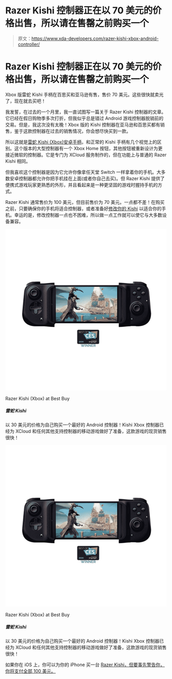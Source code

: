 # Razer Kishi 控制器正在以 70 美元的价格出售，所以请在售罄之前购买一个

> 原文：<https://www.xda-developers.com/razer-kishi-xbox-android-controller/>

# Razer Kishi 控制器正在以 70 美元的价格出售，所以请在售罄之前购买一个

Xbox 版雷蛇 Kishi 手柄在百思买和亚马逊有售，售价 70 美元。这些很快就卖光了，现在就去买吧！

我发誓，在过去的一个月里，我一直试图写一篇关于 Razer Kishi 控制器的文章。它已经在假日购物季多次打折，但我似乎总是错过 Android 游戏控制器脱销前的交易。但是，我这次没有太晚！Xbox 版的 Kishi 控制器在亚马逊和百思买都有销售，鉴于这款控制器在过去的销售情况，你会想尽快买到一款。

所以这就是[雷蛇 Kishi (Xbox)安卓手柄](https://www.xda-developers.com/razer-kishi-mobile-gaming-controller-designed-for-xbox/)，和正常的 Kishi 手柄有几个视觉上的区别。这个版本的大型控制器有一个 Xbox Home 按钮，其他按钮被重新设计为更接近微软的控制器。它是专门为 XCloud 服务制作的，但在功能上与普通的 Razer Kishi 相同。

但我喜欢这个控制器是因为它允许你像拿任天堂 Switch 一样拿着你的手机。大多数安卓控制器都允许你把手机挂在上面(或者你自己去买)。但 Razer Kishi 提供了便携式游戏玩家更熟悉的外形，并且看起来是一种更坚固的游戏时握持手机的方式。

Razer Kishi 通常售价为 100 美元，但目前售价为 70 美元。一点都不差！在购买之前，只要确保你的手机将适合控制器，或者准备好[修改你的 Kishi](https://www.xda-developers.com/razer-kishi-controller-modded-fit-larger-android-phones-cases/) 以适合你的手机。幸运的是，修改控制器一点也不困难，所以做一点工作就可以使它与大多数设备兼容。

 <picture>![Grab yourself one of the best Android controllers for $30 off! The Kishi Xbox controller is ready for XCloud and any other mobile title that supports controllers, and on-sale stock for this goes fast!](img/e20c3186016a90ccf070af2a25bb33d1.png)</picture> 

Razer Kishi (Xbox) at Best Buy

##### 雷蛇 Kishi

以 30 美元的价格为自己购买一个最好的 Android 控制器！Kishi Xbox 控制器已经为 XCloud 和任何其他支持控制器的移动游戏做好了准备，这款游戏的现货销售很快！

 <picture>![Grab yourself one of the best Android controllers for $30 off! The Kishi Xbox controller is ready for XCloud and any other mobile title that supports controllers, and on-sale stock for this goes fast!](img/e20c3186016a90ccf070af2a25bb33d1.png)</picture> 

Razer Kishi (Xbox) at Best Buy

##### 雷蛇 Kishi

以 30 美元的价格为自己购买一个最好的 Android 控制器！Kishi Xbox 控制器已经为 XCloud 和任何其他支持控制器的移动游戏做好了准备，这款游戏的现货销售很快！

如果你在 iOS 上，你可以为你的 iPhone 买一台 [Razer Kishi，但要事先警告你，你将支付全部 100 美元。](https://www.amazon.com/gp/product/B08FFPKRYW?tag=xda-24pi6m9-20&ascsubtag=UUxdaUeUpU31051&asc_refurl=https%3A%2F%2Fwww.xda-developers.com%2Frazer-kishi-xbox-android-controller%2F&asc_campaign=Short-Term)